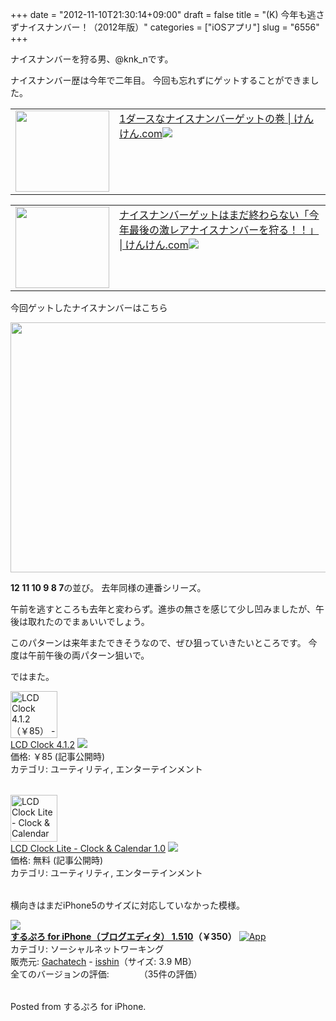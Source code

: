 +++
date = "2012-11-10T21:30:14+09:00"
draft = false
title = "(K) 今年も逃さずナイスナンバー！（2012年版）"
categories = ["iOSアプリ"]
slug = "6556"
+++

ナイスナンバーを狩る男、@knk_nです。

ナイスナンバー歴は今年で二年目。
今回も忘れずにゲットすることができました。

<table width="100%"><td valign="top" width="150"><a href="http://knk-n.com/2011/11/11/nicenumber111111111111/" target="_blank"><img border="0" src="http://knk-n.com.s3-website-ap-northeast-1.amazonaws.com/images/2012/11/slooProImg_20121110213013.png" width="150" height="130" /></a></td><td valign="top"><a href="http://knk-n.com/2011/11/11/nicenumber111111111111/" target="_blank">1ダースなナイスナンバーゲットの巻 | けんけん.com</a><a href="http://b.hatena.ne.jp/entry/http://knk-n.com/2011/11/11/nicenumber111111111111/" target="_blank"><img border="0" src="http://b.hatena.ne.jp/entry/image/large/http://knk-n.com/2011/11/11/nicenumber111111111111/" /></a><br></td></table>

<table width="100%"><td valign="top" width="150"><a href="http://knk-n.com/2011/12/13/nicenumber111213141516/" target="_blank"><img border="0" src="http://knk-n.com.s3-website-ap-northeast-1.amazonaws.com/images/2011/12/111213141516.jpg" width="150" height="130" /></a></td><td valign="top"><a href="http://knk-n.com/2011/12/13/nicenumber111213141516/" target="_blank">ナイスナンバーゲットはまだ終わらない「今年最後の激レアナイスナンバーを狩る！！」 | けんけん.com</a><a href="http://b.hatena.ne.jp/entry/http://knk-n.com/2011/12/13/nicenumber111213141516/" target="_blank"><img border="0" src="http://b.hatena.ne.jp/entry/image/large/http://knk-n.com/2011/12/13/nicenumber111213141516/" /></a><br></td></table>


<!--more-->

今回ゲットしたナイスナンバーはこちら

<img src="http://knk-n.com.s3-website-ap-northeast-1.amazonaws.com/images/2012/11/slooProImg_20121110213012.jpg" alt="" width="600" height="400" class="slooProImg" />

<strong>12 11 10 9 8 7</strong>の並び。
去年同様の連番シリーズ。

午前を逃すところも去年と変わらず。進歩の無さを感じて少し凹みましたが、午後は取れたのでまぁいいでしょう。

このパターンは来年またできそうなので、ぜひ狙っていきたいところです。
今度は午前午後の両パターン狙いで。

ではまた。

<table class="appstorehelper"><a href="http://click.linksynergy.com/fs-bin/stat?id=48HB7K3zmMg&offerid=94348&type=3&subid=0&tmpid=2192&RD_PARM1=https%253A%252F%252Fitunes.apple.com%252Fjp%252Fapp%252Flcd-clock%252Fid295737235%253Fmt%253D8%2526uo%253D4%2526partnerId%253D30" target="new"><img class="appstorehelper_appicn" width="75" height="75" src="http://a542.phobos.apple.com/us/r1000/101/Purple/v4/b7/25/30/b725303e-226b-49d8-410d-f5126c756b9a/mzm.yzmzeuof.175x175-75.jpg" alt="LCD Clock 4.1.2（￥85） - forYou inc. - forYou inc."></a><div class="appstorehelper_text"><a href="http://click.linksynergy.com/fs-bin/stat?id=48HB7K3zmMg&offerid=94348&type=3&subid=0&tmpid=2192&RD_PARM1=https%253A%252F%252Fitunes.apple.com%252Fjp%252Fapp%252Flcd-clock%252Fid295737235%253Fmt%253D8%2526uo%253D4%2526partnerId%253D30" target="new">LCD Clock 4.1.2</a> <a href="http://click.linksynergy.com/fs-bin/stat?id=48HB7K3zmMg&offerid=94348&type=3&subid=0&tmpid=2192&RD_PARM1=https%253A%252F%252Fitunes.apple.com%252Fjp%252Fapp%252Flcd-clock%252Fid295737235%253Fmt%253D8%2526uo%253D4%2526partnerId%253D30" target="itunes_store"><img class="appstorehelper_icn" src="http://ax.phobos.apple.com.edgesuite.net/ja_jp/images/web/linkmaker/badge_appstore-sm.gif" ></a><br>価格: ￥85 (記事公開時)<br>カテゴリ: ユーティリティ, エンターテインメント<br></div></table>

<table class="appstorehelper"><a href="http://click.linksynergy.com/fs-bin/stat?id=48HB7K3zmMg&offerid=94348&type=3&subid=0&tmpid=2192&RD_PARM1=https%253A%252F%252Fitunes.apple.com%252Fjp%252Fapp%252Flcd-clock-lite-clock-calendar%252Fid567652828%253Fmt%253D8%2526uo%253D4%2526partnerId%253D30" target="new"><img class="appstorehelper_appicn" width="75" height="75" src="http://a1441.phobos.apple.com/us/r1000/095/Purple/v4/68/53/b7/6853b7aa-1461-3e0d-2b42-419fdf44f6c1/mzm.lspyyczo.175x175-75.jpg" alt="LCD Clock Lite - Clock & Calendar 1.0（無料） - forYou inc. - forYou inc."></a><div class="appstorehelper_text"><a href="http://click.linksynergy.com/fs-bin/stat?id=48HB7K3zmMg&offerid=94348&type=3&subid=0&tmpid=2192&RD_PARM1=https%253A%252F%252Fitunes.apple.com%252Fjp%252Fapp%252Flcd-clock-lite-clock-calendar%252Fid567652828%253Fmt%253D8%2526uo%253D4%2526partnerId%253D30" target="new">LCD Clock Lite - Clock & Calendar 1.0</a> <a href="http://click.linksynergy.com/fs-bin/stat?id=48HB7K3zmMg&offerid=94348&type=3&subid=0&tmpid=2192&RD_PARM1=https%253A%252F%252Fitunes.apple.com%252Fjp%252Fapp%252Flcd-clock-lite-clock-calendar%252Fid567652828%253Fmt%253D8%2526uo%253D4%2526partnerId%253D30" target="itunes_store"><img class="appstorehelper_icn" src="http://ax.phobos.apple.com.edgesuite.net/ja_jp/images/web/linkmaker/badge_appstore-sm.gif" ></a><br>価格: 無料 (記事公開時)<br>カテゴリ: ユーティリティ, エンターテインメント<br></div></table>

横向きはまだiPhone5のサイズに対応していなかった模様。




<table class="appstorehelper"><a href="http://itunes.apple.com/jp/app/surupuro-for-iphone-buroguedita/id436676299?mt=8&uo=4" rel="nofollow" target="_blank"><img class="appstorehelper_appicn" src="http://a5.mzstatic.com/us/r1000/109/Purple/v4/0e/54/fa/0e54fae9-d4cd-4224-9ab3-f6dbe395502a/mza_2385781230882958089.jpg" /></a><div class="appstorehelper_text"><a href="http://itunes.apple.com/jp/app/surupuro-for-iphone-buroguedita/id436676299?mt=8&uo=4" rel="nofollow" target="_blank"><b>するぷろ for iPhone（ブログエディタ） 1.510</a>（&#65509;350）</b> <a href="http://itunes.apple.com/jp/app/surupuro-for-iphone-buroguedita/id436676299?mt=8&uo=4" rel="nofollow" target="_blank"><img alt="App" src="http://ax.phobos.apple.com.edgesuite.net/ja_jp/images/web/linkmaker/badge_appstore-sm.gif" style="vertical-align: text-bottom;" /></b></a><br />カテゴリ: ソーシャルネットワーキング<br />販売元: <a href="$artistUrl$" target="_blank">Gachatech</a> - <a href="http://wayohoo.com/ios/apps/sns/slpro-for-iphone.html" target="_blank">isshin</a>（サイズ: 3.9 MB）<br />全てのバージョンの評価: <img src="http://r.mzstatic.com/htmlResources/1043/web-storefront/images/rating_star.png" height="11px" width="11px" /><img src="http://r.mzstatic.com/htmlResources/1043/web-storefront/images/rating_star.png" height="11px" width="11px" /><img src="http://r.mzstatic.com/htmlResources/1043/web-storefront/images/rating_star.png" height="11px" width="11px" /><img src="http://r.mzstatic.com/htmlResources/1043/web-storefront/images/rating_star.png" height="11px" width="11px" />（35件の評価）<br clear="all" /></div> </table> Posted from するぷろ for iPhone.
